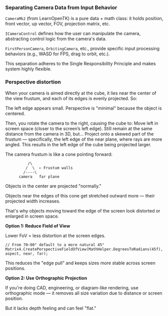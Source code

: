 ﻿### Separating Camera Data from Input Behavior

`CameraMk2` (from LearnOpenTK) is a pure data + math class: it holds position, front vector, up vector, FOV, projection matrix, etc.

`ICameraControl` defines how the user can manipulate the camera, abstracting control logic from the camera's data.

`FirstPersonCamera`, `OrbitingCamera`, etc., provide specific input processing behaviors (e.g., WASD for FPS, drag to orbit, etc.).

This separation adheres to the Single Responsibility Principle and makes system highly flexible.

### Perspective distortion

When your camera is aimed directly at the cube, it lies near the center of the view frustum, and each of its edges is evenly projected. So:

The left edge appears small. Perspective is "minimal" because the object is centered. 

Then, you rotate the camera to the right, causing the cube to: Move left in screen space (closer to the screen’s left edge). 
Still remain at the same distance from the camera in 3D, but... 
Project onto a skewed part of the frustum — specifically, the left edge of the near plane, where rays are more angled. This results in the left edge of the cube being projected larger.

The camera frustum is like a cone pointing forward:

```
          /\
         /  \  ← Frustum walls
        /----\
      camera   far plane
```

Objects in the center are projected "normally."

Objects near the edges of this cone get stretched outward more — their projected width increases.

That's why objects moving toward the edge of the screen look distorted or enlarged in screen space.

**Option 1: Reduce Field of View**

Lower FoV = less distortion at the screen edges.

```
// From 70–90° default to a more natural 45°
Matrix4.CreatePerspectiveFieldOfView(MathHelper.DegreesToRadians(45f), aspect, near, far);
```

This reduces the "edge pull" and keeps sizes more stable across screen positions.

**Option 2: Use Orthographic Projection**

If you're doing CAD, engineering, or diagram-like rendering, use orthographic mode — it removes all size variation due to distance or screen position.

But it lacks depth feeling and can feel "flat."